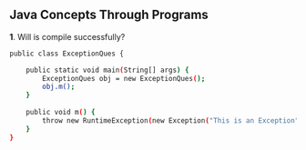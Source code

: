 
## Java Concepts Through Programs

**1**. Will is compile successfully? 

```sh
public class ExceptionQues {

	public static void main(String[] args) {
		ExceptionQues obj = new ExceptionQues();
		obj.m();
	}
	
	public void m() {
		throw new RuntimeException(new Exception("This is an Exception"));
	}
}


```